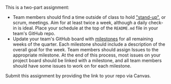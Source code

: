 This is a two-part assignment:

- Team members should find a time outside of class to hold ["stand-up"](../../topics/daily_standup/), or scrum, meetings. Aim for at least twice a week, although a daily check-in is ideal. Place your schedule at the top of the `README.md` file in your team's GitHub repo.
- Update your team's GitHub board with [milestones](../../topics/milestones/) for all remaining weeks of the quarter. Each milestone should include a description of the overall goal for the week. Team members should assign Issues to the appropriate milestone. At the end of this process, most issues on your project board should be linked with a milestone, and all team members should have some issues to work on for each milestone.

Submit this assignment by providing the link to your repo via Canvas.
